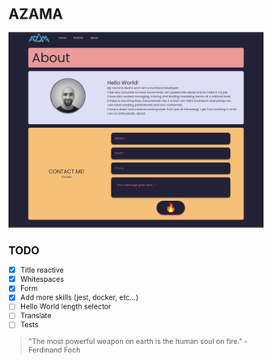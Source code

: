 # AZAMA


![azama_next](public/demo/azama_next.png)

## TODO
- [x] Title reactive
- [x] Whitespaces
- [x] Form
- [x] Add more skills (jest, docker, etc...)
- [ ] Hello World length selector
- [ ] Translate
- [ ] Tests

> "The most powerful weapon on earth is the human soul on fire." - Ferdinand Foch